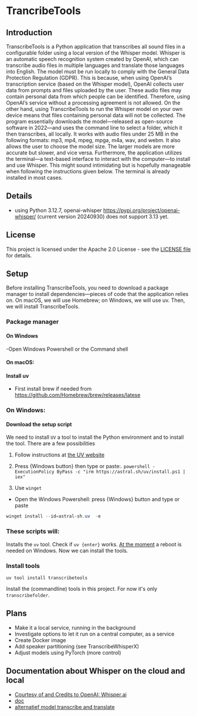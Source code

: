 # TrancribeTools

## Introduction
TranscribeTools is a Python application that transcribes all sound files in a configurable folder using a local version of the Whisper model. Whisper is an automatic speech recognition system created by OpenAI, which can transcribe audio files in multiple languages and translate those languages into English.
The model must be run locally to comply with the General Data Protection Regulation (GDPR). This is because, when using OpenAI’s transcription service (based on the Whisper model), OpenAI collects user data from prompts and files uploaded by the user. These audio files may contain personal data from which people can be identified. Therefore, using OpenAI’s service without a processing agreement is not allowed.
On the other hand, using TranscribeTools to run the Whisper model on your own device means that files containing personal data will not be collected. The program essentially downloads the model—released as open-source software in 2022—and uses the command line to select a folder, which it then transcribes, all locally.
It works with audio files under 25 MB in the following formats: mp3, mp4, mpeg, mpga, m4a, wav, and webm. It also allows the user to choose the model size. The larger models are more accurate but slower, and vice versa.
Furthermore, the application utilizes the terminal—a text-based interface to interact with the computer—to install and use Whisper. This might sound intimidating but is hopefully manageable when following the instructions given below. The terminal is already installed in most cases.

## Details
 - using Python 3.12.7, openai-whisper https://pypi.org/project/openai-whisper/ (current version 20240930) 
does not support 3.13 yet.

## License
This project is licensed under the Apache 2.0 License - see the [LICENSE file](LICENSE) for details.

## Setup
Before installing TranscribeTools, you need to download a package manager to install dependencies—pieces of code that the application relies on. On macOS, we will use Homebrew; on Windows, we will use uv. Then, we will install TranscribeTools.

### Package manager
#### On Windows
-Open Windows Powershell or the Command shell

#### On macOS:
#### Install uv
- First install brew if needed from https://github.com/Homebrew/brew/releases/latese

### On Windows:
#### Download the setup script
We need to install `UV` a tool to install the Python environment and to 
install the tool. There are a few possibilities

1. Follow instructions at  [the UV website](https://docs.astral.sh/uv/getting-started/installation/#__tabbed_1_2)

2. Press {Windows button} then type or paste:. 
```powershell -ExecutionPolicy ByPass -c "irm https://astral.sh/uv/install.ps1 | iex"```

3. Use `winget`
- Open the Windows Powershell: press {Windows} button and type or paste
```Powershell
winget install --id=astral-sh.uv  -e
```

### These scripts will:

Installs the `uv` tool. Check if `uv {enter}` works. [At the moment](https://github.com/astral-sh/uv/issues/10014) a reboot is needed on Windows.
Now we can install the tools.

### Install tools

```uv tool install transcribetools```

Install the (commandline) tools in this project. For now 
it's only `transcribefolder`.

## Plans
- Make it a local service, running in the background
- Investigate options to let it run on a central computer, as a service
- Create Docker image
- Add speaker partitioning (see TranscribeWhisperX)
- Adjust models using PyTorch (more control)

## Documentation about Whisper on the cloud and local
- [Courtesy of and Credits to OpenAI: Whisper.ai](https://github.com/openai/whisper/blob/main/README.md)
- [doc](https://pypi.org/project/openai-whisper/)
- [alternatief model transcribe and translate](https://huggingface.co/facebook/seamless-m4t-v2-large)